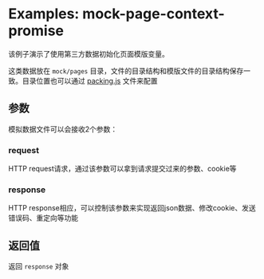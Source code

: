 # Examples: mock-page-context-promise

该例子演示了使用第三方数据初始化页面模版变量。

这类数据放在 `mock/pages` 目录，文件的目录结构和模版文件的目录结构保存一致。目录位置也可以通过 [packing.js](../../config/packing.js#L128) 文件来配置

## 参数
模拟数据文件可以会接收2个参数：

### request
HTTP request请求，通过该参数可以拿到请求提交过来的参数、cookie等

### response
HTTP response相应，可以控制该参数来实现返回json数据、修改cookie、发送错误码、重定向等功能

## 返回值
返回 `response` 对象
